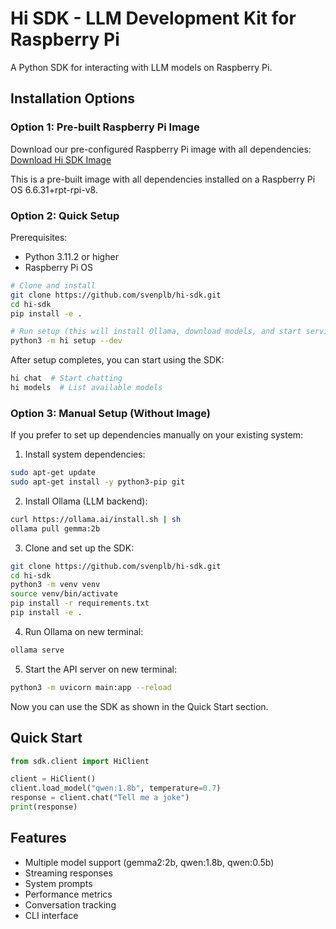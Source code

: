 # Hi SDK - LLM Development Kit for Raspberry Pi

A Python SDK for interacting with LLM models on Raspberry Pi.

## Installation Options

### Option 1: Pre-built Raspberry Pi Image
Download our pre-configured Raspberry Pi image with all dependencies:
[Download Hi SDK Image](your_drive_link_here)

This is a pre-built image with all dependencies installed on a Raspberry Pi OS 6.6.31+rpt-rpi-v8.

### Option 2: Quick Setup

Prerequisites:
- Python 3.11.2 or higher
- Raspberry Pi OS

```bash
# Clone and install
git clone https://github.com/svenplb/hi-sdk.git
cd hi-sdk
pip install -e .

# Run setup (this will install Ollama, download models, and start services)
python3 -m hi setup --dev
```

After setup completes, you can start using the SDK:
```bash
hi chat  # Start chatting
hi models  # List available models
```

### Option 3: Manual Setup (Without Image)

If you prefer to set up dependencies manually on your existing system:

1. Install system dependencies:
```bash
sudo apt-get update
sudo apt-get install -y python3-pip git
```

2. Install Ollama (LLM backend):
```bash
curl https://ollama.ai/install.sh | sh
ollama pull gemma:2b
```

3. Clone and set up the SDK:
```bash
git clone https://github.com/svenplb/hi-sdk.git
cd hi-sdk
python3 -m venv venv
source venv/bin/activate
pip install -r requirements.txt
pip install -e .
```

4. Run Ollama on new terminal:
```bash
ollama serve
```

5. Start the API server on new terminal:
```bash
python3 -m uvicorn main:app --reload
```

Now you can use the SDK as shown in the Quick Start section.

## Quick Start

```python
from sdk.client import HiClient

client = HiClient()
client.load_model("qwen:1.8b", temperature=0.7)
response = client.chat("Tell me a joke")
print(response)
```

## Features

- Multiple model support (gemma2:2b, qwen:1.8b, qwen:0.5b)
- Streaming responses
- System prompts
- Performance metrics
- Conversation tracking
- CLI interface
